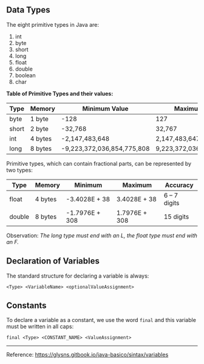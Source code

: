 ## Data Types

The eight primitive types in Java are:

1. int
2. byte
3. short
4. long
5. float
6. double
7. boolean
8. char



**Table of Primitive Types and their values:**

| Type  | Memory  | Minimum Value              | Maximum Value             |
| ----- | ------- | -------------------------- | ------------------------- |
| byte  | 1 byte  | -128                       | 127                       |
| short | 2 byte  | -32,768                    | 32,767                    |
| int   | 4 bytes | -2,147,483,648             | 2,147,483,647             |
| long  | 8 bytes | -9,223,372,036,854,775,808 | 9,223,372,036,854,775,807 |



Primitive types, which can contain fractional parts, can be represented by two types:

| Type   | Memory  | Minimum        | Maximum       | Accuracy     |
| ------ | ------- | -------------- | ------------- | ------------ |
| float  | 4 bytes | -3.4028E + 38  | 3.4028E + 38  | 6 – 7 digits |
| double | 8 bytes | -1.7976E + 308 | 1.7976E + 308 | 15 digits    |



Observation: *The long type must end with an L, the float type must end with an F.*



## Declaration of Variables

The standard structure for declaring a variable is always:

```
<Type> <VariableName> <optionalValueAssignment>
```



## Constants

To declare a variable as a constant, we use the word `final` and this variable must be written in all caps:

```
final <Type> <CONSTANT_NAME> <ValueAssignment>
```



----

Reference: https://glysns.gitbook.io/java-basico/sintax/variables
